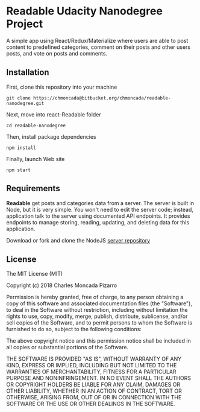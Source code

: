 # Readable Udacity Nanodegree Project
A simple app using React/Redux/Materialize where users are able to post content to predefined categories, comment on their posts and other users posts, and vote on posts and comments.

## Installation

First, clone this repository into your machine

```shell
git clone https://chmoncada@bitbucket.org/chmoncada/readable-nanodegree.git
```

Next, move into react-Readable folder

```shell
cd readable-nanodegree
```

Then, install package dependencies

```shell
npm install
```

Finally, launch Web site

```shell
npm start
```

## Requirements

**Readable** get posts and categories data from a server. The server is built in Node, but it is very simple. You won't need to edit the server code; instead, application talk to the server using documented API endpoints. It provides endpoints to manage storing, reading, updating, and deleting data for this application.

Download or fork and clone the NodeJS [server repository](https://github.com/udacity/reactnd-project-readable-starter.git)


## License

The MIT License (MIT)

Copyright (c) 2018 Charles Moncada Pizarro

Permission is hereby granted, free of charge, to any person obtaining a copy of this software and associated documentation files (the "Software"), to deal in the Software without restriction, including without limitation the rights to use, copy, modify, merge, publish, distribute, sublicense, and/or sell copies of the Software, and to permit persons to whom the Software is furnished to do so, subject to the following conditions:

The above copyright notice and this permission notice shall be included in all copies or substantial portions of the Software.

THE SOFTWARE IS PROVIDED "AS IS", WITHOUT WARRANTY OF ANY KIND, EXPRESS OR IMPLIED, INCLUDING BUT NOT LIMITED TO THE WARRANTIES OF MERCHANTABILITY, FITNESS FOR A PARTICULAR PURPOSE AND NONINFRINGEMENT. IN NO EVENT SHALL THE AUTHORS OR COPYRIGHT HOLDERS BE LIABLE FOR ANY CLAIM, DAMAGES OR OTHER LIABILITY, WHETHER IN AN ACTION OF CONTRACT, TORT OR OTHERWISE, ARISING FROM, OUT OF OR IN CONNECTION WITH THE SOFTWARE OR THE USE OR OTHER DEALINGS IN THE SOFTWARE.

